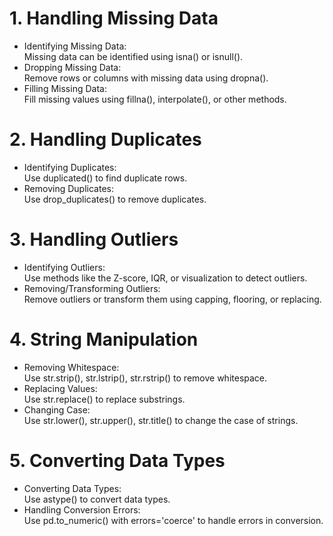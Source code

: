 # 1. Handling Missing Data
* Identifying Missing Data:  
Missing data can be identified using isna() or isnull().
* Dropping Missing Data:  
Remove rows or columns with missing data using dropna().
* Filling Missing Data:  
Fill missing values using fillna(), interpolate(), or other methods.


# 2. Handling Duplicates
* Identifying Duplicates:  
Use duplicated() to find duplicate rows.
* Removing Duplicates:  
Use drop_duplicates() to remove duplicates.


# 3. Handling Outliers
* Identifying Outliers:  
Use methods like the Z-score, IQR, or visualization to detect outliers.
* Removing/Transforming Outliers:  
Remove outliers or transform them using capping, flooring, or replacing.


# 4. String Manipulation
* Removing Whitespace:  
Use str.strip(), str.lstrip(), str.rstrip() to remove whitespace.
* Replacing Values:  
Use str.replace() to replace substrings.
* Changing Case:  
Use str.lower(), str.upper(), str.title() to change the case of strings.


# 5. Converting Data Types
* Converting Data Types:  
Use astype() to convert data types.
* Handling Conversion Errors:  
Use pd.to_numeric() with errors='coerce' to handle errors in conversion.